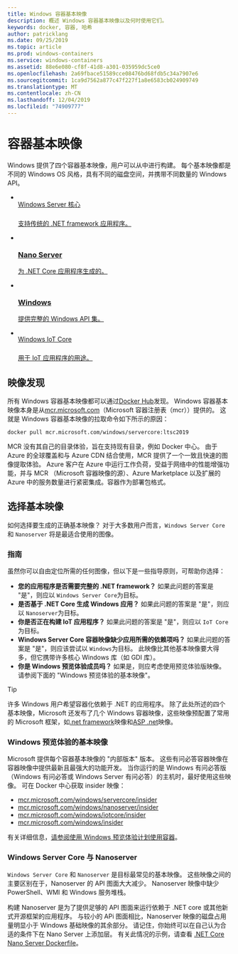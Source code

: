 ```yaml
---
title: Windows 容器基本映像
description: 概述 Windows 容器基本映像以及何时使用它们。
keywords: docker, 容器, 哈希
author: patricklang
ms.date: 09/25/2019
ms.topic: article
ms.prod: windows-containers
ms.service: windows-containers
ms.assetid: 88e6e080-cf8f-41d8-a301-035959dc5ce0
ms.openlocfilehash: 2a69fbace51589cce08476bd68fdb5c34a7907e6
ms.sourcegitcommit: 1ca9d7562a877c47f227f1a8e6583cb024909749
ms.translationtype: MT
ms.contentlocale: zh-CN
ms.lasthandoff: 12/04/2019
ms.locfileid: "74909777"
---
```

# <a name="container-base-images"></a>容器基本映像

Windows 提供了四个容器基本映像，用户可以从中进行构建。 每个基本映像都是不同的 Windows OS 风格，具有不同的磁盘空间，并携带不同数量的 Windows API。

<ul class="columns is-multiline has-margin-left-none has-margin-bottom-none has-padding-top-medium">
    <li class="column is-one-quarter has-padding-top-small-mobile has-padding-bottom-small">
        <a class="is-undecorated is-full-height is-block"
            href="https://hub.docker.com/_/microsoft-windows-servercore" data-linktype="external">
            <article class="card has-outline-hover is-relative is-full-height has-padding-none">
                    <div class="cardImageOuter bgdAccent1 has-padding-top-large has-padding-bottom-large has-padding-left-large has-padding-right-large">
                        <div class="cardImage centered has-padding-top-large has-padding-bottom-large has-padding-left-large has-padding-right-large">
                            <img src="media/Microsoft_logo.svg" alt="" data-linktype="relative-path">
                        </div>
                    </div>Windows Server 核心 
                        <h3 class="is-size-4 has-margin-top-none has-margin-bottom-none has-text-primary">
                <div class="card-content has-text-overflow-ellipsis has-padding-top-small">
                    <div class="has-padding-bottom-none"></h3>
                    </div>
                    <div class="is-size-7 has-margin-top-small has-line-height-reset">
                        <p>支持传统的 .NET framework 应用程序。</p>
                    </div>
                </div>
            </article>
        </a>
    </li>
    <li class="column is-one-quarter has-padding-top-small-mobile has-padding-bottom-small">
        <a class="is-undecorated is-full-height is-block"
            href="https://hub.docker.com/_/microsoft-windows-nanoserver" data-linktype="external">
            <article class="card has-outline-hover is-relative is-full-height has-padding-none">
                    <div class="cardImageOuter bgdAccent1 has-padding-top-large has-padding-bottom-large has-padding-left-large has-padding-right-large">
                        <div class="cardImage centered has-padding-top-large has-padding-bottom-large has-padding-left-large has-padding-right-large">
                            <img src="media/Microsoft_logo.svg" alt="" data-linktype="relative-path">
                        </div>
                    </div>
                        <h3 class="is-size-4 has-margin-top-none has-margin-bottom-none has-text-primary">Nano Server 
                <div class="card-content has-text-overflow-ellipsis has-padding-top-small">
                    <div class="has-padding-bottom-none"></h3>
                    </div>
                    <div class="is-size-7 has-margin-top-small has-line-height-reset">
                        <p>为 .NET Core 应用程序生成的。</p>
                    </div>
                </div>
            </article>
        </a>
    </li>
    <li class="column is-one-quarter has-padding-top-small-mobile has-padding-bottom-small">
        <a class="is-undecorated is-full-height is-block"
            href="https://hub.docker.com/_/microsoft-windows" data-linktype="external">
            <article class="card has-outline-hover is-relative is-full-height has-padding-none">
                    <div class="cardImageOuter bgdAccent1 has-padding-top-large has-padding-bottom-large has-padding-left-large has-padding-right-large">
                        <div class="cardImage centered has-padding-top-large has-padding-bottom-large has-padding-left-large has-padding-right-large">
                            <img src="media/Microsoft_logo.svg" alt="" data-linktype="relative-path">
                        </div>
                    </div>
                        <h3 class="is-size-4 has-margin-top-none has-margin-bottom-none has-text-primary">Windows 
                    <div class="has-padding-bottom-none">
                <div class="card-content has-text-overflow-ellipsis has-padding-top-small"></h3>
                    </div>
                    <div class="is-size-7 has-margin-top-small has-line-height-reset">
                        <p>提供完整的 Windows API 集。</p>
                    </div>
                </div>
            </article>
        </a>
    </li>
    <li class="column is-one-quarter has-padding-top-small-mobile has-padding-bottom-small">
        <a class="is-undecorated is-full-height is-block"
            href="https://hub.docker.com/_/microsoft-windows-iotcore" data-linktype="external">
            <article class="card has-outline-hover is-relative is-full-height has-padding-none">
                    <div class="cardImageOuter bgdAccent1 has-padding-top-large has-padding-bottom-large has-padding-left-large has-padding-right-large">
                        <div class="cardImage centered has-padding-top-large has-padding-bottom-large has-padding-left-large has-padding-right-large">
                            <img src="media/Microsoft_logo.svg" alt="" data-linktype="relative-path">
                        </div>
                    </div>Windows IoT Core 
                        <h3 class="is-size-4 has-margin-top-none has-margin-bottom-none has-text-primary">
                <div class="card-content has-text-overflow-ellipsis has-padding-top-small">
                    <div class="has-padding-bottom-none"></h3>
                    </div>
                    <div class="is-size-7 has-margin-top-small has-line-height-reset">
                        <p>用于 IoT 应用程序的用途。</p>
                    </div>
                </div>
            </article>
        </a>
    </li>
</ul>

## <a name="image-discovery"></a>映像发现

所有 Windows 容器基本映像都可以通过[Docker Hub](https://hub.docker.com/_/microsoft-windows-base-os-images)发现。 Windows 容器基本映像本身是从[mcr.microsoft.com](https://azure.microsoft.com/en-us/services/container-registry/)（Microsoft 容器注册表（mcr））提供的。 这就是 Windows 容器基本映像的拉取命令如下所示的原因：

```code
docker pull mcr.microsoft.com/windows/servercore:ltsc2019
```

MCR 没有其自己的目录体验，旨在支持现有目录，例如 Docker 中心。 由于 Azure 的全球覆盖和与 Azure CDN 结合使用，MCR 提供了一个一致且快速的图像提取体验。 Azure 客户在 Azure 中运行工作负荷，受益于网络中的性能增强功能，并与 MCR （Microsoft 容器映像的源）、Azure Marketplace 以及扩展的 Azure 中的服务数量进行紧密集成。容器作为部署包格式。

## <a name="choosing-a-base-image"></a>选择基本映像

如何选择要生成的正确基本映像？ 对于大多数用户而言，`Windows Server Core` 和 `Nanoserver` 将是最适合使用的图像。

### <a name="guidelines"></a>指南

 虽然你可以自由定位所需的任何图像，但以下是一些指导原则，可帮助你选择：

- **您的应用程序是否需要完整的 .NET framework？** 如果此问题的答案是 "是"，则应以 `Windows Server Core`为目标。
- **是否基于 .NET Core 生成 Windows 应用？** 如果此问题的答案是 "是"，则应以 `Nanoserver`为目标。
- **你是否正在构建 IoT 应用程序？** 如果此问题的答案是 "是"，则应以 `IoT Core`为目标。
- **Windows Server Core 容器映像缺少应用所需的依赖项吗？** 如果此问题的答案是 "是"，则应该尝试以 `Windows`为目标。 此映像比其他基本映像要大得多，但它携带许多核心 Windows 库（如 GDI 库）。
- **你是 Windows 预览体验成员吗？** 如果是，则应考虑使用预览体验版映像。 请参阅下面的 "Windows 预览体验的基本映像"。

> [!TIP]
> 许多 Windows 用户希望容器化依赖于 .NET 的应用程序。 除了此处所述的四个基本映像，Microsoft 还发布了几个 Windows 容器映像，这些映像预配置了常用的 Microsoft 框架，如[.net framework](https://hub.docker.com/_/microsoft-dotnet-framework)映像和[ASP .net](https://hub.docker.com/_/microsoft-dotnet-framework-aspnet/)映像。

### <a name="base-images-for-windows-insiders"></a>Windows 预览体验的基本映像

Microsoft 提供每个容器基本映像的 "内部版本" 版本。 这些有问必答容器映像在容器映像中提供最新且最强大的功能开发。 当你运行的是 Windows 有问必答版（Windows 有问必答或 Windows Server 有问必答）的主机时，最好使用这些映像。 可在 Docker 中心获取 insider 映像：

- [mcr.microsoft.com/windows/servercore/insider](https://hub.docker.com/_/microsoft-windows-servercore-insider)
- [mcr.microsoft.com/windows/nanoserver/insider](https://hub.docker.com/_/microsoft-windows-nanoserver-insider)
- [mcr.microsoft.com/windows/iotcore/insider](https://hub.docker.com/_/microsoft-windows-iotcore-insider)
- [mcr.microsoft.com/windows/insider](https://hub.docker.com/_/microsoft-windows-insider)

有关详细信息，[请参阅使用 Windows 预览体验计划使用容器](../deploy-containers/insider-overview.md)。

### <a name="windows-server-core-vs-nanoserver"></a>Windows Server Core 与 Nanoserver

`Windows Server Core` 和 `Nanoserver` 是目标最常见的基本映像。 这些映像之间的主要区别在于，Nanoserver 的 API 图面大大减少。 Nanoserver 映像中缺少 PowerShell、WMI 和 Windows 服务堆栈。

构建 Nanoserver 是为了提供足够的 API 图面来运行依赖于 .NET core 或其他新式开源框架的应用程序。 与较小的 APi 图面相比，Nanoserver 映像的磁盘占用量明显小于 Windows 基础映像的其余部分。 请记住，你始终可以在自己认为合适的条件下在 Nano Server 上添加层。 有关此情况的示例，请查看 [.NET Core Nano Server Dockerfile](https://github.com/dotnet/dotnet-docker/blob/master/2.1/sdk/nanoserver-1803/amd64/Dockerfile)。
